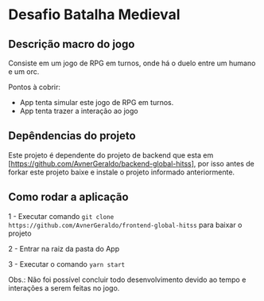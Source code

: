 Desafio Batalha Medieval
========================

Descrição macro do jogo
-----------------------

Consiste em um jogo de RPG em turnos, onde há o duelo entre um humano e um orc.

Pontos à cobrir:

- App tenta simular este jogo de RPG em turnos.
- App tenta trazer a interação ao jogo

Depêndencias do projeto
-----------------------

Este projeto é dependente do projeto de backend que esta em [https://github.com/AvnerGeraldo/backend-global-hitss], por isso antes de forkar este projeto baixe e instale o projeto informado anteriormente.


Como rodar a aplicação
----------------------

1 - Executar comando `git clone https://github.com/AvnerGeraldo/frontend-global-hitss` para baixar o projeto

2 - Entrar na raiz da pasta do App

3 - Executar o comando `yarn start`

Obs.: Não foi possível concluir todo desenvolvimento devido ao tempo e interações a serem feitas no jogo.

